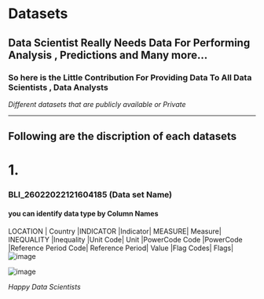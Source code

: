 # Datasets
## Data Scientist Really Needs Data For Performing Analysis , Predictions and Many more...
### So here is the Little Contribution For Providing Data To All Data Scientists , Data Analysts

_Different datasets that are publicly available or Private_

_________________________________________________________________________________________

## Following are the discription of each datasets 

# 1.
                  
   ### BLI_26022022121604185 (Data set Name) 
   #### you can identify data type by Column Names
                   
LOCATION |	Country	|INDICATOR	|Indicator|	MEASURE|	Measure|	INEQUALITY	|Inequality	|Unit Code|	Unit	|PowerCode Code	|PowerCode	|Reference Period Code|	Reference Period|	Value	|Flag Codes|	Flags|
![image](https://user-images.githubusercontent.com/54352225/158780873-d2ce61bf-a2a8-4978-b5b2-0fa684065e9d.png)
	
![image](https://user-images.githubusercontent.com/54352225/158782503-b0859638-bc46-4dd6-97f2-0ace8b858d45.png)



_Happy Data Scientists_
